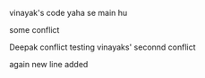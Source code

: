 vinayak's code
yaha se main hu

some conflict

Deepak conflict testing 
vinayaks' seconnd conflict


again new line added